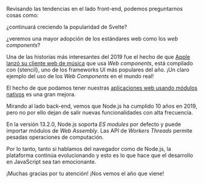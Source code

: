 Revisando las tendencias en el lado front-end, podemos preguntarnos cosas como:

¿continuará creciendo la popularidad de Svelte?

¿veremos una mayor adopción de los estándares web como los *web components*?

Una de las historias más interesantes del 2019 fue el hecho de que [Apple lanzó su cliente web de música](https://dev.to/ionic/apple-just-shipped-web-components-to-production-and-you-probably-missed-it-57pf) que usa *Web components*, está compilado con {stencil}, uno de los frameworks UI más populares del año.
¡Un claro ejemplo del uso de los *Web Components* en el mundo real!

El hecho de que podamos tener nuestras [aplicaciones web usando módulos nativos](https://philipwalton.com/articles/using-native-javascript-modules-in-production-today/) es una gran mejora.

Mirando al lado back-end, vemos que Node.js ha cumplido 10 años en 2019, pero no por ello dejan de salir nuevas funcionalidades con alta frecuencia.

En la versión 13.2.0, Node.js soporta *ES modules* por defecto y puede importar módulos de *Web Assembly*. Las API de *Workers Threads* permite pesadas operaciones de computación.

Por lo tanto, tanto si hablamos del navegador como de Node.js, la plataforma continúa evolucionando y esto es lo que hace que el desarrollo en JavaScript sea tan emocionante.

¡Muchas gracias por tu atención! ¡Nos vemos el año que viene!